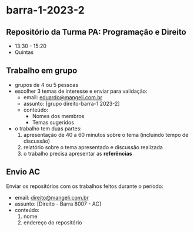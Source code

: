 # barra-1-2023-2

## Repositório da Turma PA: Programação e Direito
- 13:30 - 15:20
- Quintas

## Trabalho em grupo

- grupos de 4 ou 5 pessoas
- escolher 3 temas de interesse e enviar para validação:
   - email: eduardo@mangeli.com.br
   - assunto: [grupo direito-barra-1 2023-2]
   - conteúdo:
      - Nomes dos membros
      - Temas sugeridos
- o trabalho tem duas partes:
  1. apresentação de 40 a 60 minutos sobre o tema (incluindo tempo de discussão)
  2. relatório sobre o tema apresentado e discussão realizada
  3. o trabalho precisa apresentar as **referências**

## Envio AC
Enviar os repositórios com os trabalhos feitos durante o período:
- email: direito@mangeli.com.br
- assunto: [Direito - Barra 8007 - AC]
- conteúdo:
   1. nome
   2. endereço do repositório
